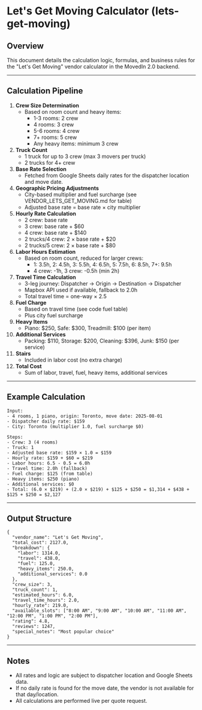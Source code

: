 # Let's Get Moving Calculator (lets-get-moving)

## Overview
This document details the calculation logic, formulas, and business rules for the "Let's Get Moving" vendor calculator in the MovedIn 2.0 backend.

---

## Calculation Pipeline
1. **Crew Size Determination**
   - Based on room count and heavy items:
     - 1-3 rooms: 2 crew
     - 4 rooms: 3 crew
     - 5-6 rooms: 4 crew
     - 7+ rooms: 5 crew
     - Any heavy items: minimum 3 crew
2. **Truck Count**
   - 1 truck for up to 3 crew (max 3 movers per truck)
   - 2 trucks for 4+ crew
3. **Base Rate Selection**
   - Fetched from Google Sheets daily rates for the dispatcher location and move date.
4. **Geographic Pricing Adjustments**
   - City-based multiplier and fuel surcharge (see VENDOR_LETS_GET_MOVING.md for table)
   - Adjusted base rate = base rate × city multiplier
5. **Hourly Rate Calculation**
   - 2 crew: base rate
   - 3 crew: base rate + $60
   - 4 crew: base rate + $140
   - 2 trucks/4 crew: 2 × base rate + $20
   - 2 trucks/5 crew: 2 × base rate + $80
6. **Labor Hours Estimation**
   - Based on room count, reduced for larger crews:
     - 1: 3.5h, 2: 4.5h, 3: 5.5h, 4: 6.5h, 5: 7.5h, 6: 8.5h, 7+: 9.5h
     - 4 crew: -1h, 3 crew: -0.5h (min 2h)
7. **Travel Time Calculation**
   - 3-leg journey: Dispatcher → Origin → Destination → Dispatcher
   - Mapbox API used if available, fallback to 2.0h
   - Total travel time = one-way × 2.5
8. **Fuel Charge**
   - Based on travel time (see code fuel table)
   - Plus city fuel surcharge
9. **Heavy Items**
   - Piano: $250, Safe: $300, Treadmill: $100 (per item)
10. **Additional Services**
    - Packing: $110, Storage: $200, Cleaning: $396, Junk: $150 (per service)
11. **Stairs**
    - Included in labor cost (no extra charge)
12. **Total Cost**
    - Sum of labor, travel, fuel, heavy items, additional services

---

## Example Calculation
```
Input:
- 4 rooms, 1 piano, origin: Toronto, move date: 2025-08-01
- Dispatcher daily rate: $159
- City: Toronto (multiplier 1.0, fuel surcharge $0)

Steps:
- Crew: 3 (4 rooms)
- Truck: 1
- Adjusted base rate: $159 × 1.0 = $159
- Hourly rate: $159 + $60 = $219
- Labor hours: 6.5 - 0.5 = 6.0h
- Travel time: 2.0h (fallback)
- Fuel charge: $125 (from table)
- Heavy items: $250 (piano)
- Additional services: $0
- Total: (6.0 × $219) + (2.0 × $219) + $125 + $250 = $1,314 + $438 + $125 + $250 = $2,127
```

---

## Output Structure
```
{
  "vendor_name": "Let's Get Moving",
  "total_cost": 2127.0,
  "breakdown": {
    "labor": 1314.0,
    "travel": 438.0,
    "fuel": 125.0,
    "heavy_items": 250.0,
    "additional_services": 0.0
  },
  "crew_size": 3,
  "truck_count": 1,
  "estimated_hours": 6.0,
  "travel_time_hours": 2.0,
  "hourly_rate": 219.0,
  "available_slots": ["8:00 AM", "9:00 AM", "10:00 AM", "11:00 AM", "12:00 PM", "1:00 PM", "2:00 PM"],
  "rating": 4.8,
  "reviews": 1247,
  "special_notes": "Most popular choice"
}
```

---

## Notes
- All rates and logic are subject to dispatcher location and Google Sheets data.
- If no daily rate is found for the move date, the vendor is not available for that day/location.
- All calculations are performed live per quote request. 